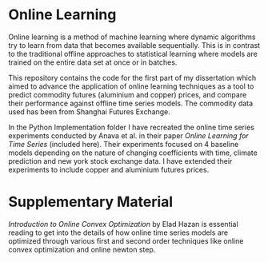 # Online Learning

Online learning is a method of machine learning where dynamic algorithms try to learn from data that becomes available sequentially. This is in contrast to the traditional offline approaches to statistical learning where models are trained on the entire data set at once or in batches.

This repository contains the code for the first part of my dissertation which aimed to advance the application of online learning techniques as a tool to predict commodity futures (aluminium and copper) prices, and compare their performance against offline time series models. The commodity data used has been from Shanghai Futures Exchange. 

In the Python Implementation folder I have recreated the online time series experiments conducted by Anava et al. in their paper *Online Learning for Time Series* (included here). Their experiments focused on 4 baseline models depending on the nature of changing coefficients with time, climate prediction and new york stock exchange data. I have  extended their experiments to include copper and aluminium futures prices.

# Supplementary Material

*Introduction to Online Convex Optimization* by Elad Hazan is essential reading to get into the details of how online time series models are optimized through various first and second order techniques like online convex optimization and online newton step. 
